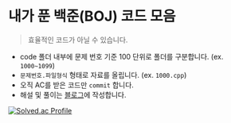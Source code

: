 # 내가 푼 백준(BOJ) 코드 모음

> 효율적인 코드가 아닐 수 있습니다.

- code 폴더 내부에 문제 번호 기준 100 단위로 폴더를 구분합니다. (ex. `1000~1099`)
- `문제번호.파일형식` 형태로 자료를 올립니다. (ex. `1000.cpp`)
- 오직 AC를 받은 코드만 `commit` 합니다.
- 해설 및 풀이는 [블로그](https://khyunx.tistory.com)에 작성합니다.

[![Solved.ac Profile](http://mazassumnida.wtf/api/v2/generate_badge?boj=kangkh0906)](https://solved.ac/kangkh0906/)
